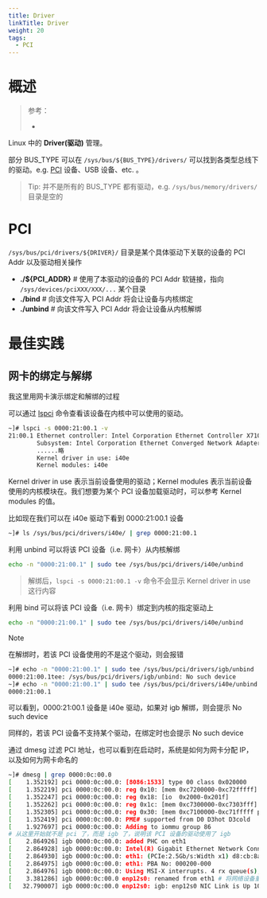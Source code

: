 ```yaml
---
title: Driver
linkTitle: Driver
weight: 20
tags:
  - PCI
---
```


# 概述

> 参考：
>
> -

Linux 中的 **Driver(驱动)** 管理。

部分 BUS_TYPE 可以在 `/sys/bus/${BUS_TYPE}/drivers/` 可以找到各类型总线下的驱动。e.g. [PCI](/docs/1.操作系统/Kernel/Hardware/PCI.md) 设备、USB 设备、etc. 。

> Tip: 并不是所有的 BUS_TYPE 都有驱动，e.g. `/sys/bus/memory/drivers/` 目录是空的

# PCI

`/sys/bus/pci/drivers/${DRIVER}/` 目录是某个具体驱动下关联的设备的 PCI Addr 以及驱动相关操作

- **./${PCI_ADDR}** # 使用了本驱动的设备的 PCI Addr 软链接，指向 `/sys/devices/pciXXX/XXX/...` 某个目录
- **./bind** # 向该文件写入 PCI Addr 将会让设备与内核绑定
- **./unbind** # 向该文件写入 PCI Addr 将会让设备从内核解绑

# 最佳实践

## 网卡的绑定与解绑

我这里用网卡演示绑定和解绑的过程

可以通过 [lspci](/docs/1.操作系统/Linux%20管理/Linux%20硬件管理工具/lspci.md) 命令查看该设备在内核中可以使用的驱动。

```bash
~]# lspci -s 0000:21:00.1 -v
21:00.1 Ethernet controller: Intel Corporation Ethernet Controller X710 for 10GbE SFP+ (rev 02)
        Subsystem: Intel Corporation Ethernet Converged Network Adapter X710
        ......略
        Kernel driver in use: i40e
        Kernel modules: i40e
```

Kernel driver in use 表示当前设备使用的驱动；Kernel modules 表示当前设备使用的内核模块在。我们想要为某个 PCI 设备加载驱动时，可以参考 Kernel modules 的值。

比如现在我们可以在 i40e 驱动下看到 0000:21:00.1 设备

```bash
~]# ls /sys/bus/pci/drivers/i40e/ | grep 0000:21:00.1
```

利用 unbind 可以将该 PCI 设备（i.e. 网卡）从内核解绑

```bash
echo -n "0000:21:00.1" | sudo tee /sys/bus/pci/drivers/i40e/unbind
```

> 解绑后，`lspci -s 0000:21:00.1 -v` 命令不会显示 Kernel driver in use 这行内容

利用 bind 可以将该 PCI 设备（i.e. 网卡）绑定到内核的指定驱动上

```bash
echo -n "0000:21:00.1" | sudo tee /sys/bus/pci/drivers/i40e/unbind
```

> [!Note]
> 在解绑时，若该 PCI 设备使用的不是这个驱动，则会报错
>
> ```bash
> ~]# echo -n "0000:21:00.1" | sudo tee /sys/bus/pci/drivers/igb/unbind
> 0000:21:00.1tee: /sys/bus/pci/drivers/igb/unbind: No such device
> ~]# echo -n "0000:21:00.1" | sudo tee /sys/bus/pci/drivers/i40e/unbind
> 0000:21:00.1
> ```
>
> 可以看到，0000:21:00.1 设备是 i40e 驱动，如果对 igb 解绑，则会提示 No such device
>
> 同样的，若该 PCI 设备不支持某个驱动，在绑定时也会提示 No such device

通过 dmesg 过滤 PCI 地址，也可以看到在启动时，系统是如何为网卡分配 IP，以及如何为网卡命名的

```bash
~]# dmesg | grep 0000:0c:00.0
[    1.352192] pci 0000:0c:00.0: [8086:1533] type 00 class 0x020000
[    1.352219] pci 0000:0c:00.0: reg 0x10: [mem 0xc7200000-0xc72fffff]
[    1.352247] pci 0000:0c:00.0: reg 0x18: [io  0x2000-0x201f]
[    1.352262] pci 0000:0c:00.0: reg 0x1c: [mem 0xc7300000-0xc7303fff]
[    1.352305] pci 0000:0c:00.0: reg 0x30: [mem 0xc7100000-0xc71fffff pref]
[    1.352419] pci 0000:0c:00.0: PME# supported from D0 D3hot D3cold
[    1.927697] pci 0000:0c:00.0: Adding to iommu group 86
# 从这里开始就不是 pci 了，而是 igb 了，说明该 PCI 设备的驱动使用了 igb
[    2.864926] igb 0000:0c:00.0: added PHC on eth1
[    2.864928] igb 0000:0c:00.0: Intel(R) Gigabit Ethernet Network Connection
[    2.864930] igb 0000:0c:00.0: eth1: (PCIe:2.5Gb/s:Width x1) d8:cb:8a:fa:dc:7f
[    2.864975] igb 0000:0c:00.0: eth1: PBA No: 000200-000
[    2.864976] igb 0000:0c:00.0: Using MSI-X interrupts. 4 rx queue(s), 4 tx queue(s)
[    3.381286] igb 0000:0c:00.0 enp12s0: renamed from eth1 # 将网络设备重命名为 enp12s0
[   32.790007] igb 0000:0c:00.0 enp12s0: igb: enp12s0 NIC Link is Up 1000 Mbps Full Duplex, Flow Control: RX
```
